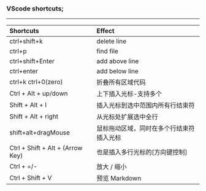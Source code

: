 ### VScode shortcuts;

---

| Shortcuts                        | Effect                                   |
| :------------------------------- | :--------------------------------------- |
| ctrl+shift+k                     | delete line                              |
| ctrl+p                           | find file                                |
| ctrl+shift+Enter                 | add above line                           |
| ctrl+enter                       | add below line                           |
| ctrl+k ctrl+0(zero)              | 折叠所有区域代码                         |
| Ctrl + Alt + up/down             | 上下插入光标-支持多个                    |
| Shift + Alt + I                  | 插入光标到选中范围内所有行结束符         |
| Shift + Alt + right              | 从光标处扩展选中全行                     |
| shift+alt+dragMouse              | 鼠标拖动区域，同时在多个行结束符插入光标 |
| Ctrl + Shift + Alt + (Arrow Key) | 也是插入多行光标的[方向键控制]           |
| Ctrl + =/-                       | 放大 / 缩小                              |
| Ctrl + Shift + V                 | 预览 Markdown                            |
